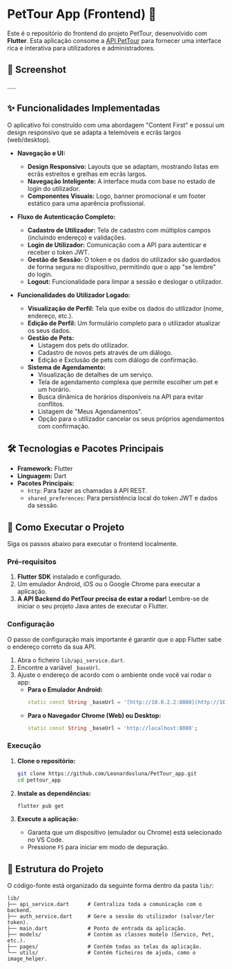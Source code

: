 #  PetTour App (Frontend) 📱

Este é o repositório do frontend do projeto PetTour, desenvolvido com **Flutter**. Esta aplicação consome a [API PetTour](https://github.com/Leonardosluna/PetTour_api) para fornecer uma interface rica e interativa para utilizadores e administradores.

## 📸 Screenshot
.....

## ✨ Funcionalidades Implementadas

O aplicativo foi construído com uma abordagem "Content First" e possui um design responsivo que se adapta a telemóveis e ecrãs largos (web/desktop).

* **Navegação e UI:**
    * **Design Responsivo:** Layouts que se adaptam, mostrando listas em ecrãs estreitos e grelhas em ecrãs largos.
    * **Navegação Inteligente:** A interface muda com base no estado de login do utilizador.
    * **Componentes Visuais:** Logo, banner promocional e um footer estático para uma aparência profissional.

* **Fluxo de Autenticação Completo:**
    * **Cadastro de Utilizador:** Tela de cadastro com múltiplos campos (incluindo endereço) e validações.
    * **Login de Utilizador:** Comunicação com a API para autenticar e receber o token JWT.
    * **Gestão de Sessão:** O token e os dados do utilizador são guardados de forma segura no dispositivo, permitindo que o app "se lembre" do login.
    * **Logout:** Funcionalidade para limpar a sessão e deslogar o utilizador.

* **Funcionalidades do Utilizador Logado:**
    * **Visualização de Perfil:** Tela que exibe os dados do utilizador (nome, endereço, etc.).
    * **Edição de Perfil:** Um formulário completo para o utilizador atualizar os seus dados.
    * **Gestão de Pets:**
        * Listagem dos pets do utilizador.
        * Cadastro de novos pets através de um diálogo.
        * Edição e Exclusão de pets com diálogo de confirmação.
    * **Sistema de Agendamento:**
        * Visualização de detalhes de um serviço.
        * Tela de agendamento complexa que permite escolher um pet e um horário.
        * Busca dinâmica de horários disponíveis na API para evitar conflitos.
        * Listagem de "Meus Agendamentos".
        * Opção para o utilizador cancelar os seus próprios agendamentos com confirmação.

## 🛠️ Tecnologias e Pacotes Principais

* **Framework:** Flutter
* **Linguagem:** Dart
* **Pacotes Principais:**
    * `http`: Para fazer as chamadas à API REST.
    * `shared_preferences`: Para persistência local do token JWT e dados da sessão.

## 🚀 Como Executar o Projeto

Siga os passos abaixo para executar o frontend localmente.

### Pré-requisitos

1.  **Flutter SDK** instalado e configurado.
2.  Um emulador Android, iOS ou o Google Chrome para executar a aplicação.
3.  **A API Backend do PetTour precisa de estar a rodar!** Lembre-se de iniciar o seu projeto Java antes de executar o Flutter.

### Configuração

O passo de configuração mais importante é garantir que o app Flutter sabe o endereço correto da sua API.

1.  Abra o ficheiro `lib/api_service.dart`.
2.  Encontre a variável `_baseUrl`.
3.  Ajuste o endereço de acordo com o ambiente onde você vai rodar o app:
    * **Para o Emulador Android:**
        ```dart
        static const String _baseUrl = '[http://10.0.2.2:8080](http://10.0.2.2:8080)';
        ```
    * **Para o Navegador Chrome (Web) ou Desktop:**
        ```dart
        static const String _baseUrl = 'http://localhost:8080';
        ```

### Execução

1.  **Clone o repositório:**
    ```bash
    git clone https://github.com/Leonardosluna/PetTour_app.git
    cd pettour_app
    ```

2.  **Instale as dependências:**
    ```bash
    flutter pub get
    ```

3.  **Execute a aplicação:**
    * Garanta que um dispositivo (emulador ou Chrome) está selecionado no VS Code.
    * Pressione `F5` para iniciar em modo de depuração.

## 📂 Estrutura do Projeto

O código-fonte está organizado da seguinte forma dentro da pasta `lib/`:
```
lib/
├── api_service.dart      # Centraliza toda a comunicação com o backend.
├── auth_service.dart     # Gere a sessão do utilizador (salvar/ler token).
├── main.dart             # Ponto de entrada da aplicação.
├── models/               # Contém as classes modelo (Servico, Pet, etc.).
├── pages/                # Contém todas as telas da aplicação.
└── utils/                # Contém ficheiros de ajuda, como o image_helper.
```
